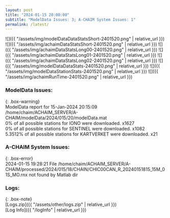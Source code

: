 ```yaml
---
layout: post
title: "2024-01-15 20:00:00"
subtitle: "ModelData Issues: 3; A-CHAIM System Issues: 1"
permalink: /latest/
---
```


![]({{ "/assets/img/modelDataDataStatsShort-2401520.png" | relative_url }})
![]({{ "/assets/img/achaimDataStatsShort-2401520.png" | relative_url }})
![]({{ "/assets/img/achaimDataStatsLong00-2401520.png" | relative_url }})
![]({{ "/assets/img/achaimDataStatsLong01-2401520.png" | relative_url }})
![]({{ "/assets/img/achaimDataStatsLong02-2401520.png" | relative_url }})
![]({{ "/assets/img/modelDataDataStats-2401520.png" | relative_url }})
![]({{ "/assets/img/modelDataStationStats-2401520.png" | relative_url }})
![]({{ "/assets/img/achaimRunTime-2401520.png" | relative_url }})


### ModelData Issues:  
  
{: .box-warning}  
 ModelData report for 15-Jan-2024 20:15:09   
 /home/chaim/ACHAIM_SERVER/A-CHAIM/modelData/2024/015/20/modelData.mat   
 0% of all possible stations for IONO were downloaded. x1627   
 0% of all possible stations for SENTINEL were downloaded. x1082   
 5.3512% of all possible stations for KARTVERKET were downloaded. x21   
  
### A-CHAIM System Issues:  
  
{: .box-error}  
2024-01-15 19:28:21 File /home/chaim/ACHAIM_SERVER/A-CHAIM/processed/2024/015/18/CHAIN/CHIC00CAN_R_20240151815_15M_01S_MO.rnx not found by Matlab dir  

### Logs:  
  
{: .box-note}  
[Logs.zip]({{ "/assets/other/logs.zip" | relative_url }})  
[Log Info]({{ "/logInfo" | relative_url }})  
